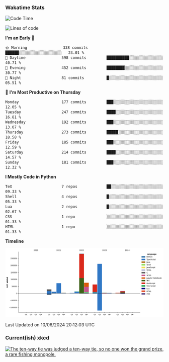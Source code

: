 ### Wakatime Stats
<!--START_SECTION:waka-->
![Code Time](http://img.shields.io/badge/Code%20Time-2%2C612%20hrs-blue)

![Lines of code](https://img.shields.io/badge/From%20Hello%20World%20I%27ve%20Written-784.4%20thousand%20lines%20of%20code-blue)

**I'm an Early 🐤** 

```text
🌞 Morning                338 commits         ██████░░░░░░░░░░░░░░░░░░░   23.01 % 
🌆 Daytime                598 commits         ██████████░░░░░░░░░░░░░░░   40.71 % 
🌃 Evening                452 commits         ████████░░░░░░░░░░░░░░░░░   30.77 % 
🌙 Night                  81 commits          █░░░░░░░░░░░░░░░░░░░░░░░░   05.51 % 
```
📅 **I'm Most Productive on Thursday** 

```text
Monday                   177 commits         ███░░░░░░░░░░░░░░░░░░░░░░   12.05 % 
Tuesday                  247 commits         ████░░░░░░░░░░░░░░░░░░░░░   16.81 % 
Wednesday                192 commits         ███░░░░░░░░░░░░░░░░░░░░░░   13.07 % 
Thursday                 273 commits         █████░░░░░░░░░░░░░░░░░░░░   18.58 % 
Friday                   185 commits         ███░░░░░░░░░░░░░░░░░░░░░░   12.59 % 
Saturday                 214 commits         ████░░░░░░░░░░░░░░░░░░░░░   14.57 % 
Sunday                   181 commits         ███░░░░░░░░░░░░░░░░░░░░░░   12.32 % 
```


**I Mostly Code in Python** 

```text
TeX                      7 repos             ██░░░░░░░░░░░░░░░░░░░░░░░   09.33 % 
Shell                    4 repos             █░░░░░░░░░░░░░░░░░░░░░░░░   05.33 % 
Lua                      2 repos             █░░░░░░░░░░░░░░░░░░░░░░░░   02.67 % 
CSS                      1 repo              ░░░░░░░░░░░░░░░░░░░░░░░░░   01.33 % 
HTML                     1 repo              ░░░░░░░░░░░░░░░░░░░░░░░░░   01.33 % 
```



**Timeline**

![Lines of Code chart](https://raw.githubusercontent.com/joshuajeschek/joshuajeschek/main/assets/bar_graph.png)


 Last Updated on 10/06/2024 20:12:03 UTC
<!--END_SECTION:waka-->

### Current(ish) xkcd
<a id="xkcd-a" title="The ten-way tie was judged a ten-way tie, so no one won the grand prize, a rare fishing monopole." href="https://www.xkcd.com" target="_blank">
        <img align="center" id="xkcd-img" src="https://imgs.xkcd.com/comics/magnet_fishing.png" alt="The ten-way tie was judged a ten-way tie, so no one won the grand prize, a rare fishing monopole." height=300 />
</a>

